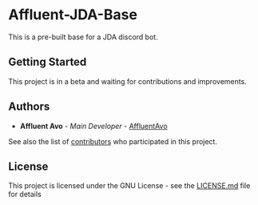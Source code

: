 # Affluent-JDA-Base

This is a pre-built base for a JDA discord bot.

## Getting Started

This project is in a beta and waiting for contributions and improvements.

## Authors

* **Affluent Avo** - *Main Developer* - [AffluentAvo](https://github.com/AffluentAvo)

See also the list of [contributors](https://github.com/AffluentAvo/Affluent-JDA-Base/contributors) who participated in this project.

## License

This project is licensed under the GNU License - see the [LICENSE.md](LICENSE.md) file for details
